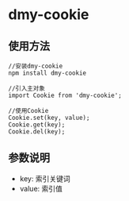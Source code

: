 # dmy-cookie

## 使用方法
```
//安装dmy-cookie
npm install dmy-cookie

//引入主对象
import Cookie from 'dmy-cookie';

//使用Cookie
Cookie.set(key, value);
Cookie.get(key);
Cookie.del(key);
```

## 参数说明
+ key: 索引关键词
+ value: 索引值